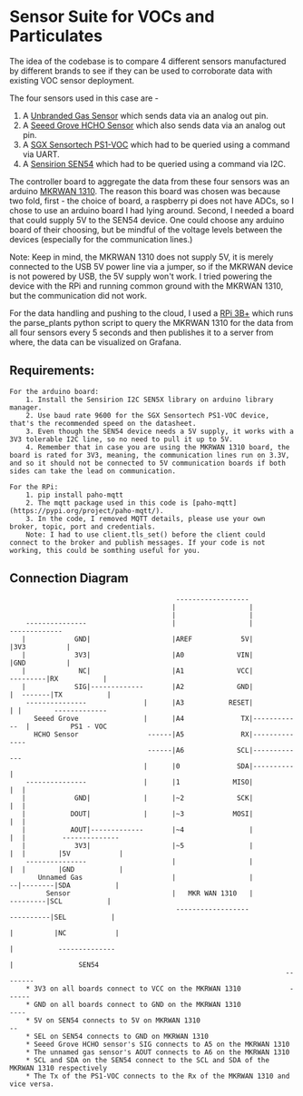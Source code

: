 # Sensor Suite for VOCs and Particulates

The idea of the codebase is to compare 4 different sensors manufactured by different brands to see if they can be used to corroborate data with existing VOC sensor deployment. 

The four sensors used in this case are - 
  1. A [Unbranded Gas Sensor](https://www.fruugo.us/hcho-vocs-sensor-gas-detection-sensor-module-detectors-0-1000ppm-ms1100/p-82360186-169946652?language=en&ac=google&utm_source=organic_shopping&utm_medium=organic) which sends data via an analog out pin. 
  2. A [Seeed Grove HCHO Sensor](https://www.digikey.com/en/products/detail/seeed-technology-co.,-ltd/101020001/5488087?utm_adgroup=Seeed%20Technology%20Co.%2C%20LTD.&utm_source=google&utm_medium=cpc&) which also sends data via an analog out pin.
  3. A [SGX Sensortech PS1-VOC](https://www.digikey.com/en/products/detail/amphenol-sgx-sensortech/PS1-VOC-10-MOD/16634087) which had to be queried using a command via UART.
  4. A [Sensirion SEN54](https://www.digikey.com/en/products/detail/sensirion-ag/SEN54-SDN-T/15903868) which had to be queried using a command via I2C.

The controller board to aggregate the data from these four sensors was an arduino [MKRWAN 1310](https://www.digikey.com/en/products/detail/sensirion-ag/SEN54-SDN-T/15903868). The reason this board was chosen was because two fold, first - the choice of board, a raspberry pi does not have ADCs, so I chose to use an arduino board I had lying around. Second, I needed a board that could supply 5V to the SEN54 device. One could choose any arduino board of their choosing, but be mindful of the voltage levels between the devices (especially for the communication lines.) 
  
  Note: Keep in mind, the MKRWAN 1310 does not supply 5V, it is merely connected to the USB 5V power line via a jumper, so if the MKRWAN device is not powered by USB, the 5V supply won't work. I tried powering the device with the RPi and running common ground with the MKRWAN 1310, but the communication did not work. 

For the data handling and pushing to the cloud, I used a [RPi 3B+](https://www.canakit.com/raspberry-pi-3-model-b-plus.html?cid=usd&src=raspberrypi&src=raspberrypi) which runs the parse_plants python script to query the MKRWAN 1310 for the data from all four sensors every 5 seconds and then publishes it to a server from where, the data can be visualized on Grafana. 


## Requirements: 
    For the arduino board:
        1. Install the Sensirion I2C SEN5X library on arduino library manager. 
        2. Use baud rate 9600 for the SGX Sensortech PS1-VOC device, that's the recommended speed on the datasheet. 
        3. Even though the SEN54 device needs a 5V supply, it works with a 3V3 tolerable I2C line, so no need to pull it up to 5V. 
        4. Remember that in case you are using the MKRWAN 1310 board, the board is rated for 3V3, meaning, the communication lines run on 3.3V, and so it should not be connected to 5V communication boards if both sides can take the lead on communication. 

    For the RPi:
        1. pip install paho-mqtt
        2. The mqtt package used in this code is [paho-mqtt](https://pypi.org/project/paho-mqtt/). 
        3. In the code, I removed MQTT details, please use your own broker, topic, port and credentials. 
        Note: I had to use client.tls_set() before the client could connect to the broker and publish messages. If your code is not working, this could be somthing useful for you. 
    

## Connection Diagram 

                                             ------------------
                                            |                  |
                                            |                  |
        ---------------                     |                  |                       -------------
       |            GND|                    |AREF            5V|                      |3V3          |
       |            3V3|                    |A0             VIN|                      |GND          |
       |             NC|                    |A1             VCC|             ---------|RX           | 
       |            SIG|-------------       |A2             GND|            |  -------|TX           |
        ---------------              |      |A3           RESET|            | |        -------------            
          Seeed Grove                |      |A4              TX|------------  |          PS1 - VOC          
          HCHO Sensor                 ------|A5              RX|--------------                       
                                      ------|A6             SCL|-------------                           
                                     |      |0              SDA|----------   |
        ---------------              |      |1             MISO|          |  |
       |            GND|             |      |~2             SCK|          |  |
       |           DOUT|             |      |~3            MOSI|          |  |
       |           AOUT|-------------       |~4                |          |  |         --------------
       |            3V3|                    |~5                |          |  |        |5V            |
        ---------------                     |                  |          |  |        |GND           |
           Unnamed Gas                      |                  |           --|--------|SDA           |
             Sensor                         |   MKR WAN 1310   |             ---------|SCL           |
                                             ------------------             ----------|SEL           |
                                                                           |          |NC            |
                                                                           |           --------------
                                                                           |                SEN54
                                                                        --------     
        * 3V3 on all boards connect to VCC on the MKRWAN 1310            ------
        * GND on all boards connect to GND on the MKRWAN 1310             ---- 
        * 5V on SEN54 connects to 5V on MKRWAN 1310                        --
        * SEL on SEN54 connects to GND on MKRWAN 1310
        * Seeed Grove HCHO sensor's SIG connects to A5 on the MKRWAN 1310
        * The unnamed gas sensor's AOUT connects to A6 on the MKRWAN 1310
        * SCL and SDA on the SEN54 connect to the SCL and SDA of the MKRWAN 1310 respectively
        * The Tx of the PS1-VOC connects to the Rx of the MKRWAN 1310 and vice versa.
